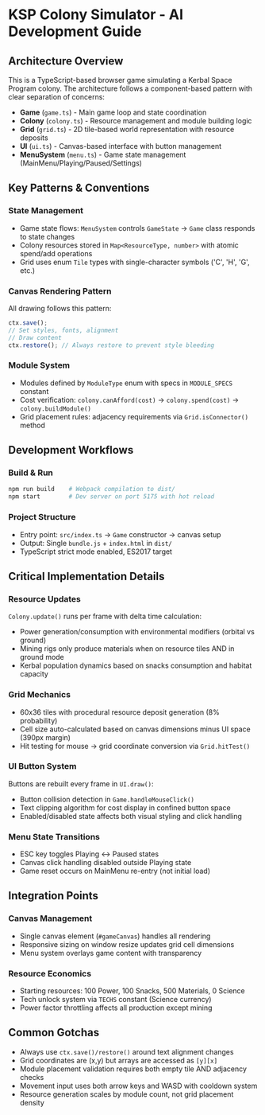 # KSP Colony Simulator - AI Development Guide

## Architecture Overview

This is a TypeScript-based browser game simulating a Kerbal Space Program colony. The architecture follows a component-based pattern with clear separation of concerns:

- **Game** (`game.ts`) - Main game loop and state coordination
- **Colony** (`colony.ts`) - Resource management and module building logic  
- **Grid** (`grid.ts`) - 2D tile-based world representation with resource deposits
- **UI** (`ui.ts`) - Canvas-based interface with button management
- **MenuSystem** (`menu.ts`) - Game state management (MainMenu/Playing/Paused/Settings)

## Key Patterns & Conventions

### State Management
- Game state flows: `MenuSystem` controls `GameState` → `Game` class responds to state changes
- Colony resources stored in `Map<ResourceType, number>` with atomic spend/add operations
- Grid uses enum `Tile` types with single-character symbols ('C', 'H', 'G', etc.)

### Canvas Rendering Pattern
All drawing follows this pattern:
```typescript
ctx.save();
// Set styles, fonts, alignment
// Draw content
ctx.restore(); // Always restore to prevent style bleeding
```

### Module System
- Modules defined by `ModuleType` enum with specs in `MODULE_SPECS` constant
- Cost verification: `colony.canAfford(cost)` → `colony.spend(cost)` → `colony.buildModule()`
- Grid placement rules: adjacency requirements via `Grid.isConnector()` method

## Development Workflows

### Build & Run
```bash
npm run build    # Webpack compilation to dist/
npm start        # Dev server on port 5175 with hot reload
```

### Project Structure
- Entry point: `src/index.ts` → `Game` constructor → canvas setup
- Output: Single `bundle.js` + `index.html` in `dist/`
- TypeScript strict mode enabled, ES2017 target

## Critical Implementation Details

### Resource Updates
`Colony.update()` runs per frame with delta time calculation:
- Power generation/consumption with environmental modifiers (orbital vs ground)
- Mining rigs only produce materials when on resource tiles AND in ground mode
- Kerbal population dynamics based on snacks consumption and habitat capacity

### Grid Mechanics  
- 60x36 tiles with procedural resource deposit generation (8% probability)
- Cell size auto-calculated based on canvas dimensions minus UI space (390px margin)
- Hit testing for mouse → grid coordinate conversion via `Grid.hitTest()`

### UI Button System
Buttons are rebuilt every frame in `UI.draw()`:
- Button collision detection in `Game.handleMouseClick()`
- Text clipping algorithm for cost display in confined button space
- Enabled/disabled state affects both visual styling and click handling

### Menu State Transitions
- ESC key toggles Playing ↔ Paused states
- Canvas click handling disabled outside Playing state
- Game reset occurs on MainMenu re-entry (not initial load)

## Integration Points

### Canvas Management
- Single canvas element (`#gameCanvas`) handles all rendering
- Responsive sizing on window resize updates grid cell dimensions
- Menu system overlays game content with transparency

### Resource Economics
- Starting resources: 100 Power, 100 Snacks, 500 Materials, 0 Science
- Tech unlock system via `TECHS` constant (Science currency)
- Power factor throttling affects all production except mining

## Common Gotchas

- Always use `ctx.save()/restore()` around text alignment changes
- Grid coordinates are (x,y) but arrays are accessed as `[y][x]`
- Module placement validation requires both empty tile AND adjacency checks
- Movement input uses both arrow keys and WASD with cooldown system
- Resource generation scales by module count, not grid placement density